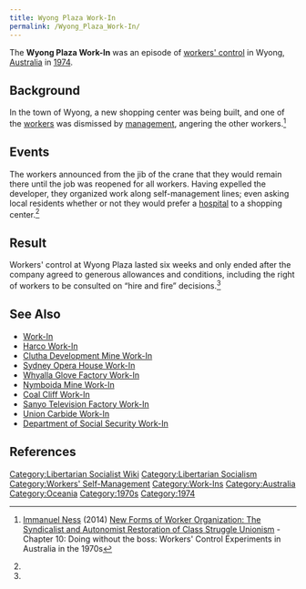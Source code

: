 ```yaml
---
title: Wyong Plaza Work-In
permalink: /Wyong_Plaza_Work-In/
---
```


The **Wyong Plaza Work-In** was an episode of [workers'
control](Workers'_Self-Management.md "wikilink") in Wyong,
[Australia](Commonwealth_of_Australia.md "wikilink") in
[1974](Timeline_of_Libertarian_Socialism_in_Oceania.md "wikilink").

## Background

In the town of Wyong, a new shopping center was being built, and one of
the [workers](Working_Class.md "wikilink") was dismissed by
[management](Bosses.md "wikilink"), angering the other workers.[^1]

## Events

The workers announced from the jib of the crane that they would remain
there until the job was reopened for all workers. Having expelled the
developer, they organized work along self-management lines; even asking
local residents whether or not they would prefer a
[hospital](hospital.md "wikilink") to a shopping center.[^2]

## Result

Workers' control at Wyong Plaza lasted six weeks and only ended after
the company agreed to generous allowances and conditions, including the
right of workers to be consulted on “hire and fire” decisions.[^3]

## See Also

- [Work-In](Work-In.md "wikilink")
- [Harco Work-In](Harco_Work-In.md "wikilink")
- [Clutha Development Mine
  Work-In](Clutha_Development_Mine_Work-In.md "wikilink")
- [Sydney Opera House Work-In](Sydney_Opera_House_Work-In.md "wikilink")
- [Whyalla Glove Factory
  Work-In](Whyalla_Glove_Factory_Work-In.md "wikilink")
- [Nymboida Mine Work-In](Nymboida_Mine_Work-In.md "wikilink")
- [Coal Cliff Work-In](Coal_Cliff_Work-In.md "wikilink")
- [Sanyo Television Factory
  Work-In](Sanyo_Television_Factory_Work-In.md "wikilink")
- [Union Carbide Work-In](Union_Carbide_Work-In.md "wikilink")
- [Department of Social Security
  Work-In](Department_of_Social_Security_Work-In.md "wikilink")

## References

<references />

[Category:Libertarian Socialist
Wiki](Category:Libertarian_Socialist_Wiki.md "wikilink")
[Category:Libertarian
Socialism](Category:Libertarian_Socialism.md "wikilink") [Category:Workers'
Self-Management](Category:Workers'_Self-Management.md "wikilink")
[Category:Work-Ins](Category:Work-Ins.md "wikilink")
[Category:Australia](Category:Australia.md "wikilink")
[Category:Oceania](Category:Oceania.md "wikilink")
[Category:1970s](Category:1970s.md "wikilink")
[Category:1974](Category:1974.md "wikilink")

[^1]: [Immanuel Ness](Immanuel_Ness.md "wikilink") (2014) [New Forms of
    Worker Organization: The Syndicalist and Autonomist Restoration of
    Class Struggle
    Unionism](New_Forms_of_Worker_Organization:_The_Syndicalist_and_Autonomist_Restoration_of_Class_Struggle_Unionism.md "wikilink") -
    Chapter 10: Doing without the boss: Workers' Control Experiments in
    Australia in the 1970s

[^2]:

[^3]:
